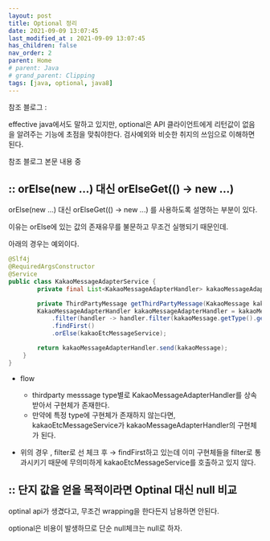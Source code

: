 ```yaml
---
layout: post
title: Optional 정리
date: 2021-09-09 13:07:45
last_modified_at : 2021-09-09 13:07:45
has_children: false
nav_order: 2
parent: Home
# parent: Java
# grand_parent: Clipping
tags: [java, optional, java8]
---
```


참조 블로그 : 

[](https://homoefficio.github.io/2019/10/03/Java-Optional-%EB%B0%94%EB%A5%B4%EA%B2%8C-%EC%93%B0%EA%B8%B0/)

effective java에서도 말하고 있지만, optional은 API 클라이언트에게 리턴값이 없음을 알려주는 기능에 초점을 맞춰야한다. 검사예외와 비슷한 취지의 쓰임으로 이해하면 된다.

참조 블로그 본문 내용 중

## :: orElse(new ...) 대신 orElseGet(() → new ...)

orElse(new ...) 대신 orElseGet(() → new ...) 를 사용하도록 설명하는 부분이 있다.

이유는 orElse에 있는 값의 존재유무를 불문하고 무조건 실행되기 때문인데.

아래의 경우는 예외이다.

```java
@Slf4j
@RequiredArgsConstructor
@Service
public class KakaoMessageAdapterService {
		private final List<KakaoMessageAdapterHandler> kakaoMessageAdapterHandlers;

		private ThirdPartyMessage getThirdPartyMessage(KakaoMessage kakaoMessage) {
        KakaoMessageAdapterHandler kakaoMessageAdapterHandler = kakaoMessageAdapterHandlers.stream()
            .filter(handler -> handler.filter(kakaoMessage.getType().getThirdPartyMessageType()))
            .findFirst()
            .orElse(kakaoEtcMessageService);

        return kakaoMessageAdapterHandler.send(kakaoMessage);
    }
}
```

- flow
    - thirdparty messsage type별로 KakaoMessageAdapterHandler를 상속받아서 구현체가 존재한다.
    - 만약에 특정 type에 구현체가 존재하지 않는다면, kakaoEtcMessageService가 kakaoMessageAdapterHandler의 구현체가 된다.
    
- 위의 경우 , filter로 선 체크 후 → findFirst하고 있는데 이미 구현체들을 filter로 통과시키기 때문에 무의미하게 kakaoEtcMessageService를 호출하고 있지 않다.

## :: 단지 값을 얻을 목적이라면 Optinal 대신 null 비교

optinal api가 생겼다고, 무조건 wrapping을 한다든지 남용하면 안된다.

optional은 비용이 발생하므로 단순 null체크는 null로 하자.